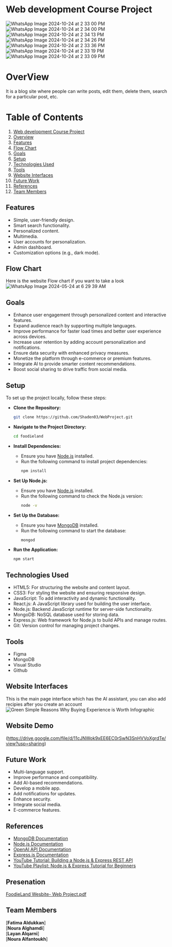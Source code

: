 
# Web development Course Project <a name="blog"></a>


![WhatsApp Image 2024-10-24 at 2 33 00 PM](https://github.com/user-attachments/assets/aee48208-12e2-4c0b-b9a2-8612d6dc9583)
![WhatsApp Image 2024-10-24 at 2 34 00 PM](https://github.com/user-attachments/assets/420ea37c-69bc-45aa-a14c-7d434d7262ec)
![WhatsApp Image 2024-10-24 at 2 34 13 PM](https://github.com/user-attachments/assets/e38664e7-1930-4f3d-bc80-3bc631abb5f7)
![WhatsApp Image 2024-10-24 at 2 34 26 PM](https://github.com/user-attachments/assets/51e6a746-3c25-45ba-ba21-2fe6299f534e)
![WhatsApp Image 2024-10-24 at 2 33 36 PM](https://github.com/user-attachments/assets/b6b3e697-e813-420c-95b5-8bded63713d4)
![WhatsApp Image 2024-10-24 at 2 33 19 PM](https://github.com/user-attachments/assets/b434449b-400b-425b-98b0-f04f65a3755e)
![WhatsApp Image 2024-10-24 at 2 33 09 PM](https://github.com/user-attachments/assets/a6d63c35-0574-4b15-8a2e-b1ec06f2b340)

# OverView <a name="overview"></a>
It is a blog site where people can write posts, edit them, delete them, search for a particular post, etc.


# Table of Contents

1. [Web development Course Project](#blog)
2. [Overview](#overview)
3. [Features](#features)
4. [Flow Chart](#flow-chart)
5. [Goals](#goals)
6. [Setup](#setup)
7. [Technologies Used](#technologies-used)
8. [Tools](#tools)
9. [Website Interfaces](#website-interfaces)
10. [Future Work](#future-work)
11. [References](#references)
12. [Team Members](#team-members)


## Features <a name="features"></a>
* Simple, user-friendly design.
* Smart search functionality.
* Personalized content.
* Multimedia.
* User accounts for personalization.
* Admin dashboard.
* Customization options (e.g., dark mode).

## Flow Chart <a name="flow-chart"></a>
Here is the website Flow chart if you want to take a look
![WhatsApp Image 2024-05-24 at 6 29 39 AM]()

## Goals <a name="goals"></a>
* Enhance user engagement through personalized content and interactive features.
* Expand audience reach by supporting multiple languages.
* Improve performance for faster load times and better user experience across devices.
* Increase user retention by adding account personalization and notifications.
* Ensure data security with enhanced privacy measures.
* Monetize the platform through e-commerce or premium features.
* Integrate AI to provide smarter content recommendations.
* Boost social sharing to drive traffic from social media.
  
## Setup <a name="setup"></a>

To set up the project locally, follow these steps:

* **Clone the Repository:**
  ```bash
  git clone https://github.com/Shaden03/WebProject.git
  ```

* **Navigate to the Project Directory:**
  ```bash
  cd foodieland
  ```

* **Install Dependencies:**
  - Ensure you have [Node.js](https://nodejs.org/) installed.
  - Run the following command to install project dependencies:
    ```bash
    npm install
    ```

* **Set Up Node.js:**
  - Ensure you have [Node.js](https://nodejs.org/) installed.
  - Run the following command to check the Node.js version:
    ```bash
    node -v
    ```

* **Set Up the Database:**
  - Ensure you have [MongoDB](https://www.mongodb.com/) installed.
  - Run the following command to start the database:
    ```bash
    mongod
    ```

* **Run the Application:**
  ```bash
  npm start
  ```

## Technologies Used <a name="technologies-used"></a>
* HTML5: For structuring the website and content layout.
* CSS3: For styling the website and ensuring responsive design.
* JavaScript: To add interactivity and dynamic functionality.
* React.js: A JavaScript library used for building the user interface.
* Node.js: Backend JavaScript runtime for server-side functionality.
* MongoDB: NoSQL database used for storing data.
* Express.js: Web framework for Node.js to build APIs and manage routes.
* Git: Version control for managing project changes.

## Tools <a name="tools"></a>
* Figma
* MongoDB
* Visual Studio
* Github



## Website Interfaces <a name="website-interfaces"></a>
This is the main page interface which has the AI assistant, you can also add recipies after you create an account ![Green Simple Reasons Why Buying Experience is Worth Infographic](https://github.com/Shaden03/WebProject/assets/116809090/8e8b75d8-b589-4e70-81aa-19497bad8705)

## Website Demo
(https://drive.google.com/file/d/11cJNWok9xEE6EC0rSwN3SnHVVoXgrdTe/view?usp=sharing)

## Future Work <a name="future-work"></a>
* Multi-language support.
* Improve performance and compatibility.
* Add AI-based recommendations.
* Develop a mobile app.
* Add notifications for updates.
* Enhance security.
* Integrate social media.
* E-commerce features.

## References <a name="references"></a>
* [MongoDB Documentation](https://www.mongodb.com/docs/)
* [Node.js Documentation](https://nodejs.org/api/documentation.html)
* [OpenAI API Documentation](https://platform.openai.com/docs/overview)
* [Express.js Documentation](https://devdocs.io/express/)
* [YouTube Tutorial: Building a Node.js & Express REST API](https://www.youtube.com/watch?v=BDo1lgaZuII)
* [YouTube Playlist: Node.js & Express Tutorial for Beginners](https://www.youtube.com/watch?v=0nWiSDc64ms&list=PLXgJ7cArk9uR_xxd3iZIwTg0mKUDYsxoi)


## Presenation
[FoodieLand Wesbite- Web Project.pdf](https://github.com/Shaden03/WebProject/files/15438456/FoodieLand.Wesbite-.Web.Project.pdf)


## Team Members <a name="team-members"></a>
[**Fatima Aldukkan**]<br>
[**Noura Alghamdi**]<br>
[**Layan Alqarni**]<br>
[**Noura Alfantoukh**]<br>

